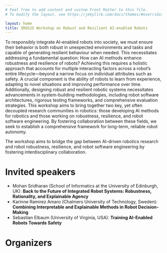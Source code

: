 ```yaml
---
# Feel free to add content and custom Front Matter to this file.
# To modify the layout, see https://jekyllrb.com/docs/themes/#overriding-theme-defaults

layout: home
title: IROS25 Workshop on Robust and Resilient AI-enabled Robots
---
```


To responsibly integrate AI-enabled robots into society, we must ensure their behavior is both robust in unexpected environments and tasks and capable of generating resilient behaviour when needed. This necessitates addressing a fundamental question: How can AI methods enhance robustness and resilience of robots? Achieving this requires a holistic approach that accounts for multiple interacting factors across a robot’s entire lifecycle—beyond a narrow focus on individual attributes such as safety. A crucial component is the ability of robots to learn from experience, adapting to novel situations and improving performance over time. Additionally, designing robust and resilient robotic systems necessitates advancements in system-building methodologies, including robot software architectures, rigorous testing frameworks, and comprehensive evaluation strategies. This workshop aims to bring together two key, yet often decoupled research communities in robotics: those developing AI methods for robotics and those working on robustness, resilience, and robot software engineering. By fostering collaboration between these fields, we seek to establish a comprehensive framework for long-term, reliable robot autonomy.

The workshop aims to bridge the gap between AI-driven robotics research and robot robustness, resilience, and robot software engineering by fostering interdisciplinary collaboration.

# Invited speakers

* Mohan Sridharan (School of Informatics at the University of Edinburgh, UK): **Back to the Future of Integrated Robot Systems: Robustness, Rationality, and Explainable Agency**
* Karinne Ramirez Amaro (Chalmers University of Technology, Sweden): **Combining Interpretable and Explainable Methods in Robot Decision-Making**
* Sebastian Elbaum (University of Virginia, USA): **Training AI-Enabled Robots Towards Safety**

# Organizers
